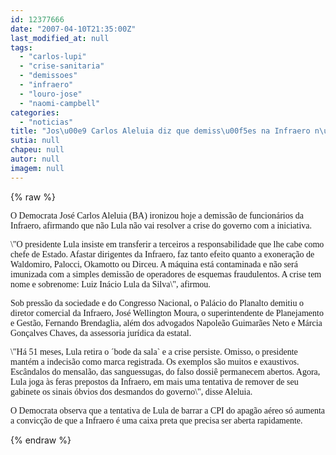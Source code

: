 ```yaml
---
id: 12377666
date: "2007-04-10T21:35:00Z"
last_modified_at: null
tags:
  - "carlos-lupi"
  - "crise-sanitaria"
  - "demissoes"
  - "infraero"
  - "louro-jose"
  - "naomi-campbell"
categories:
  - "noticias"
title: "Jos\u00e9 Carlos Aleluia diz que demiss\u00f5es na Infraero n\u00e3o resolver\u00e3o crise"
sutia: null
chapeu: null
autor: null
imagem: null
---
```

{% raw %}
<p><P><FONT face=Verdana>O Democrata José Carlos Aleluia (BA) ironizou hoje a demissão de funcionários da Infraero, afirmando que não Lula não vai resolver a crise do governo com a iniciativa.</FONT></P></p>
<p><P><FONT face=Verdana>\"O presidente Lula insiste em transferir a terceiros a responsabilidade que lhe cabe como chefe de Estado. Afastar dirigentes da Infraero, faz tanto efeito quanto a exoneração de Waldomiro, Palocci, Okamotto ou Dirceu. A máquina está contaminada e não será imunizada com a simples demissão de operadores de esquemas fraudulentos. A crise tem nome e sobrenome: Luiz Inácio Lula da Silva\", afirmou.</FONT></P></p>
<p><P><FONT face=Verdana>Sob pressão da sociedade e do Congresso Nacional, o Palácio do Planalto demitiu o diretor comercial da Infraero, José Wellington Moura, o superintendente de Planejamento e Gestão, Fernando Brendaglia, além dos advogados Napoleão Guimarães Neto e Márcia Gonçalves Chaves, da assessoria jurídica da estatal.</FONT></P></p>
<p><P><FONT face=Verdana>\"Há 51 meses, Lula retira o ´bode da sala` e a crise persiste. Omisso, o presidente mantém a indecisão como marca registrada. Os exemplos são muitos e exaustivos. Escândalos do mensalão, das sanguessugas, do falso dossiê permanecem abertos. Agora, Lula joga às feras prepostos da Infraero, em mais uma tentativa de remover de seu gabinete os sinais óbvios dos desmandos do governo\", disse Aleluia. </FONT></P></p>
<p><P><FONT face=Verdana>O Democrata observa que a tentativa de Lula de barrar a CPI do apagão aéreo só aumenta a convicção de que a Infraero é uma caixa preta que precisa ser aberta rapidamente.</FONT></P> </p>
{% endraw %}
